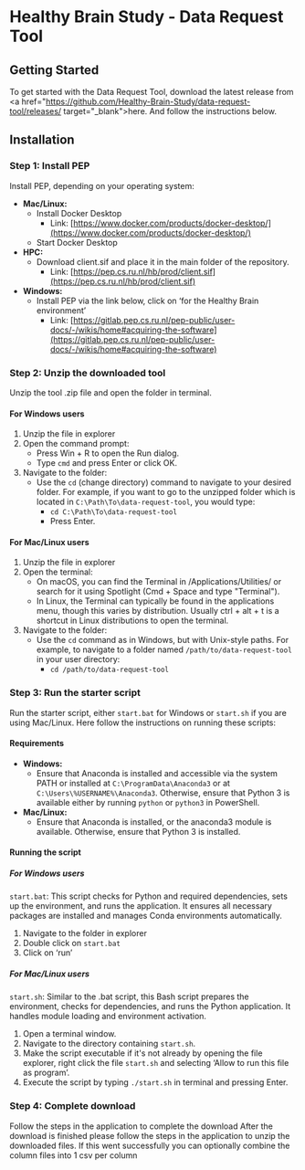 # Healthy Brain Study - Data Request Tool

## Getting Started

To get started with the Data Request Tool, download the latest release from <a href="https://github.com/Healthy-Brain-Study/data-request-tool/releases/ target="_blank">here</a>.
And follow the instructions below.

## Installation

### Step 1: Install PEP
Install PEP, depending on your operating system:
- **Mac/Linux:**
  - Install Docker Desktop
    - Link: [https://www.docker.com/products/docker-desktop/](https://www.docker.com/products/docker-desktop/)
  - Start Docker Desktop
- **HPC:**
  - Download client.sif and place it in the main folder of the repository.
    - Link: [https://pep.cs.ru.nl/hb/prod/client.sif](https://pep.cs.ru.nl/hb/prod/client.sif)
- **Windows:**
  - Install PEP via the link below, click on ‘for the Healthy Brain environment’
    - Link: [https://gitlab.pep.cs.ru.nl/pep-public/user-docs/-/wikis/home#acquiring-the-software](https://gitlab.pep.cs.ru.nl/pep-public/user-docs/-/wikis/home#acquiring-the-software)

### Step 2: Unzip the downloaded tool
Unzip the tool .zip file and open the folder in terminal.

#### For Windows users
1. Unzip the file in explorer
2. Open the command prompt:
   - Press Win + R to open the Run dialog.
   - Type `cmd` and press Enter or click OK.
3. Navigate to the folder:
   - Use the `cd` (change directory) command to navigate to your desired folder. For example, if you want to go to the unzipped folder which is located in `C:\Path\To\data-request-tool`, you would type:
     - `cd C:\Path\To\data-request-tool`
     - Press Enter.

#### For Mac/Linux users
1. Unzip the file in explorer
2. Open the terminal:
   - On macOS, you can find the Terminal in /Applications/Utilities/ or search for it using Spotlight (Cmd + Space and type "Terminal").
   - In Linux, the Terminal can typically be found in the applications menu, though this varies by distribution. Usually ctrl + alt + t is a shortcut in Linux distributions to open the terminal.
3. Navigate to the folder:
   - Use the `cd` command as in Windows, but with Unix-style paths. For example, to navigate to a folder named `/path/to/data-request-tool` in your user directory:
     - `cd /path/to/data-request-tool`

### Step 3: Run the starter script
Run the starter script, either `start.bat` for Windows or `start.sh` if you are using Mac/Linux. Here follow the instructions on running these scripts:

#### Requirements
- **Windows:**
  - Ensure that Anaconda is installed and accessible via the system PATH or installed at `C:\ProgramData\Anaconda3` or at `C:\Users\%USERNAME%\Anaconda3`. Otherwise, ensure that Python 3 is available either by running `python` or `python3` in PowerShell.
- **Mac/Linux:**
  - Ensure that Anaconda is installed, or the anaconda3 module is available. Otherwise, ensure that Python 3 is installed.

#### Running the script

##### For Windows users
`start.bat`: This script checks for Python and required dependencies, sets up the environment, and runs the application. It ensures all necessary packages are installed and manages Conda environments automatically.
1. Navigate to the folder in explorer
2. Double click on `start.bat`
3. Click on ‘run’

##### For Mac/Linux users
`start.sh`: Similar to the .bat script, this Bash script prepares the environment, checks for dependencies, and runs the Python application. It handles module loading and environment activation.
1. Open a terminal window.
2. Navigate to the directory containing `start.sh`.
3. Make the script executable if it's not already by opening the file explorer, right click the file `start.sh` and selecting ‘Allow to run this file as program’.
4. Execute the script by typing `./start.sh` in terminal and pressing Enter.

### Step 4: Complete download
Follow the steps in the application to complete the download
After the download is finished please follow the steps in the application to unzip the downloaded files.
If this went successfully you can optionally combine the column files into 1 csv per column
